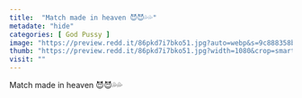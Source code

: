 ```yaml
---
title:  "Match made in heaven 😈😈💦💦"
metadate: "hide"
categories: [ God Pussy ]
image: "https://preview.redd.it/86pkd7i7bko51.jpg?auto=webp&s=9c888358b5876ed73da6cfbe04064c949115f2d4"
thumb: "https://preview.redd.it/86pkd7i7bko51.jpg?width=1080&crop=smart&auto=webp&s=56d4af7bca932991b8336ad1cd08ddff0ce895da"
visit: ""
---
```

Match made in heaven 😈😈💦💦
